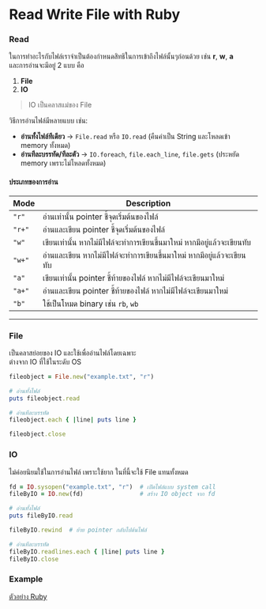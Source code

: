 # Read Write File with Ruby  

### Read
ในการทำอะไรกับไฟล์เราจำเป็นต้องกำหนดสิทธิในการเข้าถึงไฟล์นั้นๆก่อนด้วย เช่น **r**, **w**, **a**  
และการอ่านจะมีอยู๋ 2 แบบ คือ  

1. **File**  
2. **IO**  

> IO เป็นคลาสแม่ของ File  

วิธีการอ่านไฟล์มีหลายแบบ เช่น:  
- **อ่านทั้งไฟล์ทีเดียว** → `File.read` หรือ `IO.read` (คืนค่าเป็น String และโหลดเข้า memory ทั้งหมด)  
- **อ่านทีละบรรทัด/ทีละตัว** → `IO.foreach`, `file.each_line`, `file.gets` (ประหยัด memory เพราะไม่โหลดทั้งหมด)  


#### ประเภทของการอ่าน  

| Mode   | Description |
|--------|-------------|
| `"r"`   | อ่านเท่านั้น pointer ชี้จุดเริ่มต้นของไฟล์ |
| `"r+"`  | อ่านและเขียน pointer ชี้จุดเริ่มต้นของไฟล์ |
| `"w"`   | เขียนเท่านั้น หากไม่มีไฟล์จะทำการเขียนขึ้นมาใหม่ หากมีอยู่แล้วจะเขียนทับ |
| `"w+"`  | อ่านและเขียน หากไม่มีไฟล์จะทำการเขียนขึ้นมาใหม่ หากมีอยู่แล้วจะเขียนทับ |
| `"a"`   | เขียนเท่านั้น pointer ชี้ท้ายของไฟล์ หากไม่มีไฟล์จะเขียนมาใหม่ |
| `"a+"`  | อ่านและเขียน pointer ชี้ท้ายของไฟล์ หากไม่มีไฟล์จะเขียนมาใหม่ |
| `"b"`   | ใช้เป็นโหมด binary เช่น `rb`, `wb` |

---

### File
เป็นคลาสย่อยของ IO และใช้เพื่ออ่านไฟล์โดยเฉพาะ  
ต่างจาก IO ที่ใช้ในระดับ OS  

```ruby
fileobject = File.new("example.txt", "r")

# อ่านทั้งไฟล์ 
puts fileobject.read

# อ่านทีละบรรทัด
fileobject.each { |line| puts line }

fileobject.close
```
### IO 
ไม่ค่อยนิยมใช้ในการอ่านไฟล์ เพราะใช้ยาก ในที่นี้จะใช้ File แทนทั้งหมด
```ruby
fd = IO.sysopen("example.txt", "r")  # เปิดไฟล์แบบ system call
fileByIO = IO.new(fd)                # สร้าง IO object จาก fd

# อ่านทั้งไฟล์
puts fileByIO.read

fileByIO.rewind  # ย้าย pointer กลับไปต้นไฟล์

# อ่านทีละบรรทัด
fileByIO.readlines.each { |line| puts line }
fileByIO.close
```

### Example 
[ตัวอย่าง Ruby](rw.ruby)
